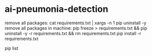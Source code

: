 # ai-pneumonia-detection

remove all packages: cat requirements.txt | xargs -n 1 pip uninstall -y
remove all packages in machine: pip freeze > requirements.txt && pip uninstall -y -r requirements.txt && rm requirements.txt
pip install -r requirements.txt

pip list